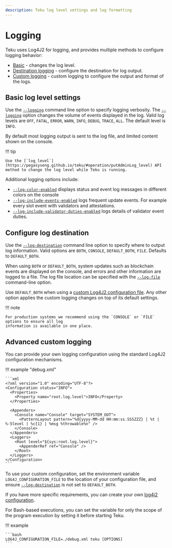 ```yaml
---
description: Teku log level settings and log formatting
---
```


# Logging

Teku uses Log4J2 for logging, and provides multiple methods to configure logging behavior:

* [Basic](#basic-log-level-setting) - changes the log level.
* [Destination logging](#configure-log-destination) - configure the destination for log output.
* [Custom logging](#advanced-custom-logging) - custom logging to configure the output and format
    of the logs.

## Basic log level settings

Use the [`--logging`](../../Reference/CLI/CLI-Syntax.md#logging) command line option to specify
logging verbosity. The [`--logging`](../../Reference/CLI/CLI-Syntax.md#logging) option changes the
volume of events displayed in the log. Valid log levels are `OFF`, `FATAL`, `ERROR`, `WARN`,
`INFO`, `DEBUG`, `TRACE`, `ALL`. The default level is `INFO`.

By default most logging output is sent to the log file, and limited content shown on the console.

!!! tip

    Use the [`log_level`](https://pegasyseng.github.io/teku/#operation/putAdminLog_level) API
    method to change the log level while Teku is running.

Additional logging options include:

* [`--log-color-enabled`](../../Reference/CLI/CLI-Syntax.md#log-color-enabled)
    displays status and event log messages in different colors on the console
* [`--log-include-events-enabled`](../../Reference/CLI/CLI-Syntax.md#log-include-events-enabled)
    logs frequent update events. For example every slot event with validators and attestations.
* [`--log-include-validator-duties-enabled`](../../Reference/CLI/CLI-Syntax.md#log-include-validator-duties-enabled)
    logs details of validator event duties.

## Configure log destination

Use the [`--log-destination`](../../Reference/CLI/CLI-Syntax.md#log-destination) command line
option to specify where to output log information. Valid options are `BOTH`, `CONSOLE`,
`DEFAULT_BOTH`, `FILE`. Defaults to `DEFAULT_BOTH`.

When using `BOTH` or `DEFAULT_BOTH`, system updates such as blockchain events
are displayed on the console, and errors and other information are logged to a file. The log file
location can be specified with the [`--log-file`](../../Reference/CLI/CLI-Syntax.md#log-file)
command-line option.

Use `DEFAULT_BOTH` when using a [custom Log4J2 configuration file](#advanced-custom-logging). Any
other option applies the custom logging changes on top of its default settings.

!!! note

    For production systems we recommend using the `CONSOLE` or `FILE` options to ensure all log
    information is available in one place.

## Advanced custom logging

You can provide your own logging configuration using the standard Log4J2 configuration mechanisms.

!!! example "debug.xml"

    ```xml
    <?xml version="1.0" encoding="UTF-8"?>
    <Configuration status="INFO">
      <Properties>
        <Property name="root.log.level">INFO</Property>
      </Properties>

      <Appenders>
        <Console name="Console" target="SYSTEM_OUT">
          <PatternLayout pattern="%d{yyyy-MM-dd HH:mm:ss.SSSZZZ} | %t | %-5level | %c{1} | %msg %throwable%n" />
        </Console>
      </Appenders>
      <Loggers>
        <Root level="${sys:root.log.level}">
          <AppenderRef ref="Console" />
        </Root>
      </Loggers>
    </Configuration>
    ```

To use your custom configuration, set the environment variable `LOG4J_CONFIGURATION_FILE` to the
location of your configuration file, and ensure
[`--log-destination`](../../Reference/CLI/CLI-Syntax.md#log-destination) is not set to `DEFAULT_BOTH`.

If you have more specific requirements, you can create your own
[log4j2 configuration](https://logging.apache.org/log4j/2.x/manual/configuration.html).

For Bash-based executions, you can set the variable for only the scope of the program execution by
setting it before starting Teku.

!!! example

    ```bash
    LOG4J_CONFIGURATION_FILE=./debug.xml teku [OPTIONS]
    ```